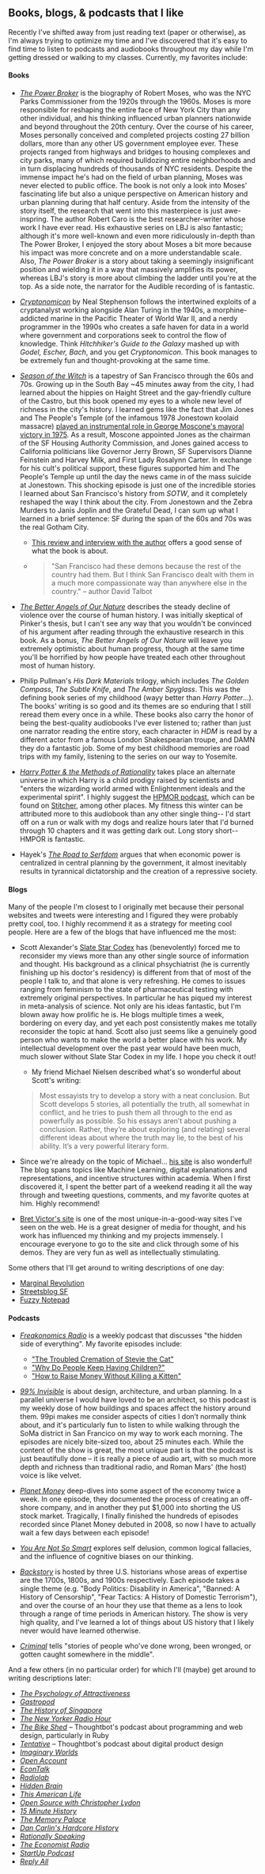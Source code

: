 ## Books, blogs, & podcasts that I like ##

Recently I've shifted away from just reading text (paper or otherwise), as I'm always trying to optimize my time and I've discovered that it's easy to find time to listen to podcasts and audiobooks throughout my day while I'm getting dressed or walking to my classes. Currently, my favorites include:

#### Books ####

- [*The Power Broker*](http://www.amazon.com/The-Power-Broker-Robert-Moses/dp/0394720245) is the biography of Robert Moses, who was the NYC Parks Commissioner from the 1920s through the 1960s. Moses is more responsible for reshaping the entire face of New York City than any other individual, and his thinking influenced urban planners nationwide and beyond throughout the 20th century. Over the course of his career, Moses personally conceived and completed projects costing 27 billion dollars, more than any other US government employee ever. These projects ranged from highways and bridges to housing complexes and city parks, many of which required bulldozing entire neighborhoods and in turn displacing hundreds of thousands of NYC residents. Despite the immense impact he's had on the field of urban planning, Moses was never elected to public office. The book is not only a look into Moses' fascinating life but also a unique perspective on American history and urban planning during that half century. Aside from the intensity of the story itself, the research that went into this masterpiece is just awe-inspring. The author Robert Caro is the best researcher-writer whose work I have ever read. His exhaustive series on LBJ is also fantastic; although it's more well-known and even more ridiculously in-depth than The Power Broker, I enjoyed the story about Moses a bit more because his impact was more concrete and on a more understandable scale. Also, *The Power Broker* is a story about taking a seemingly insignificant position and wielding it in a way that massively amplifies its power, whereas LBJ's story is more about climbing the ladder until you're at the top. As a side note, the narrator for the Audible recording of is fantastic.

- [*Cryptonomicon*](http://www.amazon.com/Cryptonomicon-Neal-Stephenson/dp/0060512806) by Neal Stephenson follows the intertwined exploits of a cryptanalyst working alongside Alan Turing in the 1940s, a morphine-addicted marine in the Pacific Theater of World War II, and a nerdy programmer in the 1990s who creates a safe haven for data in a world where government and corporations seek to control the flow of knowledge. Think *Hitchhiker's Guide to the Galaxy* mashed up with *Godel, Escher, Bach*, and you get *Cryptonomicon*. This book manages to be extremely fun and thought-provoking at the same time.

- [*Season of the Witch*](http://www.amazon.com/Season-Witch-Enchantment-Terror-Deliverance/dp/1501246917) is a tapestry of San Francisco through the 60s and 70s. Growing up in the South Bay ~45 minutes away from the city, I had learned about the hippies on Haight Street and the gay-friendly culture of the Castro, but this book opened my eyes to a whole new level of richness in the city's history. I learned gems like the fact that Jim Jones and The People's Temple (of the infamous 1978 Jonestown koolaid massacre) [played an instrumental role in George Moscone's mayoral victory in 1975](http://www.salon.com/2012/05/01/jim_jones_sinister_grip_on_san_francisco/). As a result, Moscone appointed Jones as the chairman of the SF Housing Authority Commission, and Jones gained access to California politicians like Governor Jerry Brown, SF Supervisors Dianne Feinstein and Harvey Milk, and First Lady Rosalynn Carter. In exchange for his cult's political support, these figures supported him and The People's Temple up until the day the news came in of the mass suicide at Jonestown. This shocking episode is just one of the incredible stories I learned about San Francisco's history from *SOTW*, and it completely reshaped the way I think about the city. From Jonestown and the Zebra Murders to Janis Joplin and the Grateful Dead, I can sum up what I learned in a brief sentence: SF during the span of the 60s and 70s was the real Gotham City.
    + [This review and interview with the author](http://www.alternet.org/season-witch-dive-tumultuous-era-heroes-hippies-druggies-deadheads-and-psycho-killers) offers a good sense of what the book is about.
    * > "San Francisco had these demons because the rest of the country had them. But I think San Francisco dealt with them in a much more compassionate way than anywhere else in the country." – author David Talbot

- [*The Better Angels of Our Nature*](http://www.amazon.com/The-Better-Angels-Our-Nature/dp/1491518243) describes the steady decline of violence over the course of human history. I was initially skeptical of Pinker's thesis, but I can't see any way that you wouldn't be convinced of his argument after reading through the exhaustive research in this book. As a bonus, *The Better Angels of Our Nature* will leave you extremely optimistic about human progress, though at the same time you'll be horrified by how people have treated each other throughout most of human history.

- Philip Pullman's *His Dark Materials* trilogy, which includes *The Golden Compass*, *The Subtle Knife*, and *The Amber Spyglass*. This was the defining book series of my childhood (wayy better than *Harry Potter*...). The books' writing is so good and its themes are so enduring that I still reread them every once in a while. These books also carry the honor of being the best-quality audiobooks I've ever listened to; rather than just one narrator reading the entire story, each character in *HDM* is read by a different actor from a famous London Shakespearian troupe, and DAMN they do a fantastic job. Some of my best childhood memories are road trips with my family, listening to the series on our way to Yosemite.

- [*Harry Potter &amp; the Methods of Rationality*](http://hpmor.com) takes place an alternate universe in which Harry is a child prodigy raised by scientists and "enters the wizarding world armed with Enlightenment ideals and the experimental spirit". I highly suggest the [HPMOR podcast](http://www.hpmorpodcast.com/), which can be found on [Stitcher](http://www.stitcher.com/), among other places. My fitness this winter can be attributed more to this audiobook than any other single thing-- I'd start off on a run or walk with my dogs and realize hours later that I'd burned through 10 chapters and it was getting dark out. Long story short-- HMPOR is fantastic.

- Hayek's [*The Road to Serfdom*](http://www.amazon.com/The-Road-Serfdom-Documents-The-Definitive/dp/0226320553) argues that when economic power is centralized in central planning by the government, it almost inevitably results in tyrannical dictatorship and the creation of a repressive society.

#### Blogs ####

Many of the people I'm closest to I originally met because their personal websites and tweets were interesting and I figured they were probably pretty cool, too. I highly recommend it as a strategy for meeting cool people. Here are a few of the blogs that have influenced me the most:

- Scott Alexander's [Slate Star Codex](http://slatestarcodex.com) has (benevolently) forced me to reconsider my views more than any other single source of information and thought. His background as a clinical phsychiatrist (he is currently finishing up his doctor's residency) is different from that of most of the people I talk to, and that alone is very refreshing. He comes to issues ranging from feminism to the state of pharmaceutical testing with extremely original perspectives. In particular he has piqued my interest in meta-analysis of science. Not only are his ideas fantastic, but I'm blown away how prolific he is. He blogs multiple times a week, bordering on every day, and yet each post consistently makes me totally reconsider the topic at hand. Scott also just seems like a genuinely good person who wants to make the world a better place with his work. My intellectual development over the past year would have been much, much slower without Slate Star Codex in my life. I hope you check it out!
    + My friend Michael Nielsen described what's so wonderful about Scott's writing:
    > Most essayists try to develop a story with a neat conclusion. But Scott develops 5 stories, all potentially the truth, all somewhat in conflict, and he tries to push them all through to the end as powerfully as possible.  So his essays aren’t about pushing a conclusion. Rather, they’re about exploring (and relating) several different ideas about where the truth may lie, to the best of his ability.  It’s a very powerful literary form.

- Since we're already on the topic of Michael... [his site](http://michaelnielsen.org/) is also wonderful! The blog spans topics like Machine Learning, digital explanations and representations, and incentive structures within academia. When I first discovered it, I spent the better part of a weekend reading it all the way through and tweeting questions, comments, and my favorite quotes at him. Highly recommend!

- [Bret Victor's site](http://worrydream.com/) is one of the most unique-in-a-good-way sites I've seen on the web. He is a great designer of media for thought, and his work has influenced my thinking and my projects immensely. I encourage everyone to go to the site and click through some of his demos. They are very fun as well as intellectually stimulating.

Some others that I'll get around to writing descriptions of one day:

- [Marginal Revolution](http://marginalrevolution.com)
- [Streetsblog SF](http://sf.streetsblog.org)
- [Fuzzy Notepad](http://me.vekun.com)

#### Podcasts ####

- [*Freakonomics Radio*](http://freakonomics.com/radio/freakonomics-radio-podcast-archive/) is a weekly podcast that discusses "the hidden side of everything". My favorite episodes include:
  - ["The Troubled Cremation of Stevie the Cat"](http://freakonomics.com/2014/12/11/the-troubled-cremation-of-stevie-the-cat-a-freakonomics-radio-rebroadcast/)
  - ["Why Do People Keep Having Children?"](http://freakonomics.com/2014/11/13/why-do-people-keep-having-children-a-new-freakonomics-radio-podcast/)
  - ["How to Raise Money Without Killing a Kitten"](http://freakonomics.com/2014/10/09/how-to-raise-money-without-killing-a-kitten-a-freakonomics-radio-rebroadcast/)

- [*99% Invisible*](http://99pi.org) is about design, architecture, and urban planning. In a parallel universe I would have loved to be an architect, so this podcast is my weekly dose of how buildings and spaces affect the history around them. 99pi makes me consider aspects of cities I don’t normally think about, and it's particularly fun to listen to while walking through the SoMa district in San Francico on my way to work each morning. The episodes are nicely bite-sized too, about 25 minutes each. While the content of the show is great, the most unique part is that the podcast is just beautifully done – it is really a piece of audio art, with so much more depth and richness than traditional radio, and Roman Mars' (the host) voice is like velvet.

- [*Planet Money*](http://npr.org/sections/money) deep-dives into some aspect of the economy twice a week. In one episode, they documented the process of creating an off-shore company, and in another they put $1,000 into shorting the US stock market. Tragically, I finally finished the hundreds of episodes recorded since Planet Money debuted in 2008, so now I have to actually wait a few days between each episode!

- [*You Are Not So Smart*](http://youarenotsosmart.com/) explores self delusion, common logical fallacies, and the influence of cognitive biases on our thinking.

- [*Backstory*](http://backstoryradio.org/how-to-listen/podcast-2/) is hosted by three U.S. historians whose areas of expertise are the 1700s, 1800s, and 1900s respectively. Each episode takes a single theme (e.g. "Body Politics: Disability in America", "Banned: A History of Censorship", "Fear Tactics: A History of Domestic Terrorism"), and over the course of an hour they use that theme as a lens to look through a range of time periods in American history. The show is very high quality, and I've learned a lot of things about US history that I likely never would have learned otherwise.

- [*Criminal*](http://thisiscriminal.com/) tells "stories of people who've done wrong, been wronged, or gotten caught somewhere in the middle".

And a few others (in no particular order) for which I'll (maybe) get around to writing descriptions later:

- [*The Psychology of Attractiveness*](https://TODO)
- [*Gastropod*](https://gastropod.com)
- [*The History of Singapore*](http://thehistoryofsingapore.com/)
- [*The New Yorker Radio Hour*](http://www.wnyc.org/shows/tnyradiohour)
- [*The Bike Shed*](http://psychologyofattractivenesspodcast.blogspot.com/) – Thoughtbot's podcast about programming and web design, particularly in Ruby
- [*Tentative*](http://tentative.fm/) – Thoughtbot's podcast about digital product design
- [*Imaginary Worlds*](https://imaginaryworldspodcast.org)
- [*Open Account*](https://itunes.apple.com/us/podcast/open-account-with-suchin-pak/id1037408626?mt=2)
- [*EconTalk*](https://econtalk.org)
- [*Radiolab*](https://radiolab.org/series/podcasts)
- [*Hidden Brain*](www.npr.org/podcasts/510308/hidden-brain)
- [*This American Life*](http://www.thisamericanlife.org/podcast)
- [*Open Source with Christopher Lydon*](http://radioopensource.org/)
- [*15 Minute History*](http://15minutehistory.org)
- [*The Memory Palace*](http://thememorypalace.us)
- [*Dan Carlin's Hardcore History*](http://www.dancarlin.com/hardcore-history-series)
- [*Rationally Speaking*](http://rationallyspeakingpodcast.org)
- [*The Economist Radio*](https://radio.economist.com)
- [*StartUp Podcast*](https://gimletmedia.com/show/startup/)
- [*Reply All*](https://gimletmedia.com/show/reply-all/)